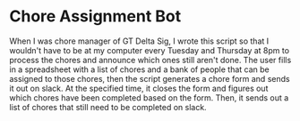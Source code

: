 # Chore Assignment Bot

When I was chore manager of GT Delta Sig, I wrote this script so that I wouldn't have to be at my computer every Tuesday and Thursday at 8pm to process the chores and announce which ones still aren't done. The user fills in a spreadsheet with a list of chores and a bank of people that can be assigned to those chores, then the script generates a chore form and sends it out on slack. At the specified time, it closes the form and figures out which chores have been completed based on the form. Then, it sends out a list of chores that still need to be completed on slack.
